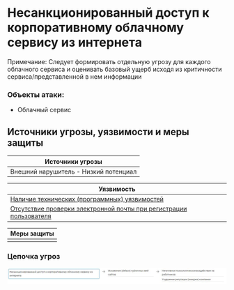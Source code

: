 # Несанкционированный доступ к корпоративному облачному сервису из интернета
Примечание: Следует формировать отдельную угрозу для каждого  облачного сервиса и оценивать базовый ущерб исходя из критичности сервиса/представленной в нем информации

### Объекты атаки:
+ Облачный сервис


## Источники угрозы, уязвимости и меры защиты
|Источники угрозы|
|-|
|Внешний нарушитель - Низкий потенциал |


|Уязвимость|
|--------|
|[Наличие технических (программных) уязвимостей](/vkr/vulnerabilities/page6)|
|[Отсутствие проверки электронной почты при регистрации пользователя](/vkr/vulnerabilities/page7)|

|Меры защиты|
|--------|
||




### Цепочка угроз
![Цепочка угроз](image/img4.JPG "Цепочка угроз")
